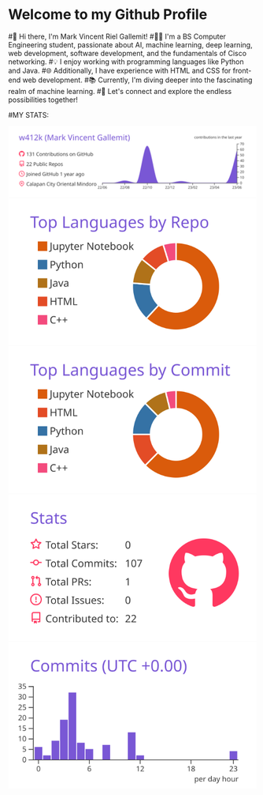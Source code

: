 # Welcome to my Github Profile


#👋 Hi there, I'm Mark Vincent Riel Gallemit!
#👨‍💻 I'm a BS Computer Engineering student, passionate about AI, machine learning, deep learning, web development, software development, and the fundamentals of Cisco networking.
#💡 I enjoy working with programming languages like Python and Java.
#🌐 Additionally, I have experience with HTML and CSS for front-end web development.
#📚 Currently, I'm diving deeper into the fascinating realm of machine learning.
#🚀 Let's connect and explore the endless possibilities together!

#MY STATS:



[![](https://raw.githubusercontent.com/w412k/w412k/master/profile-summary-card-output/buefy/0-profile-details.svg)](https://github.com/vn7n24fzkq/github-profile-summary-cards)
[![](https://raw.githubusercontent.com/w412k/w412k/master/profile-summary-card-output/buefy/1-repos-per-language.svg)](https://github.com/vn7n24fzkq/github-profile-summary-cards) [![](https://raw.githubusercontent.com/w412k/w412k/master/profile-summary-card-output/buefy/2-most-commit-language.svg)](https://github.com/vn7n24fzkq/github-profile-summary-cards)
[![](https://raw.githubusercontent.com/w412k/w412k/master/profile-summary-card-output/buefy/3-stats.svg)](https://github.com/vn7n24fzkq/github-profile-summary-cards) [![](https://raw.githubusercontent.com/w412k/w412k/master/profile-summary-card-output/buefy/4-productive-time.svg)](https://github.com/vn7n24fzkq/github-profile-summary-cards)
